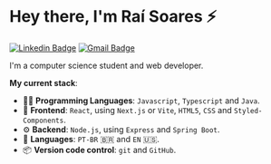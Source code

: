 # Hey there, I'm Raí Soares :zap:

[![Linkedin Badge](https://img.shields.io/badge/-Raí%20Soares-00875f?style=flat-square&logo=Linkedin&logoColor=white&link=https://www.linkedin.com/in/raiisoares/)](https://www.linkedin.com/in/raiisoares/)
[![Gmail Badge](https://img.shields.io/badge/-raisoares.dev@gmail.com-00875f?style=flat-square&logo=Gmail&logoColor=white&link=mailto:raisoares.dev@gmail.com)](mailto:raisoares.dev@gmail.com)

I'm a computer science student and web developer.

**My current stack**:

- :technologist: **Programming Languages**: `Javascript`, `Typescript` and `Java`.
- :art: **Frontend**: `React`, using `Next.js` or `Vite`, `HTML5`, `CSS` and `Styled-Components`.
- :gear: **Backend**: `Node.js`, using `Express` and `Spring Boot`.
- :speech_balloon: **Languages**: `PT-BR` :brazil: and `EN` :us:.
- :package: **Version code control**: `git` and `GitHub`.
